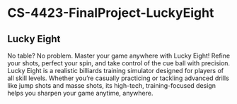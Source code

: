 # CS-4423-FinalProject-LuckyEight
## Lucky Eight
No table? No problem. Master your game anywhere with Lucky Eight! Refine your shots, perfect your spin, and take control of the cue ball with precision. Lucky Eight is a realistic billiards training simulator designed for players of all skill levels. Whether you’re casually practicing or tackling advanced drills like jump shots and masse shots, its high-tech, training-focused design helps you sharpen your game anytime, anywhere.
